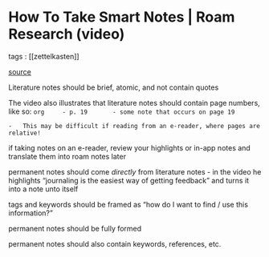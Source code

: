 # How To Take Smart Notes | Roam Research (video)

tags
: [[zettelkasten]]

[source](https://www.youtube.com/watch?v=ljyo_WAJevQ)


Literature notes should be brief, atomic, and not contain quotes

The video also illustrates that literature notes should contain page numbers, like so:
    ```org
    ​    - p. 19
    ​      - some note that occurs on page 19
    ```
    
    -   This may be difficult if reading from an e-reader, where pages are relative!

if taking notes on an e-reader, review your highlights or in-app notes and translate them into roam notes later

permanent notes should come _directly_ from literature notes
    -   in the video he highlights &ldquo;journaling is the easiest way of getting feedback&rdquo; and turns it into a note unto itself

tags and keywords should be framed as &ldquo;how do I want to find / use this information?&rdquo;

permanent notes should be fully formed

permanent notes should also contain keywords, references, etc.

